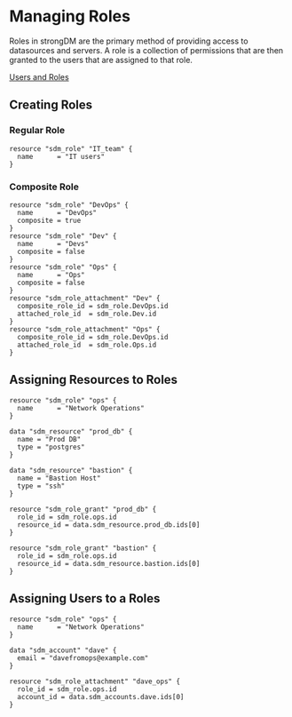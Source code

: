 # Managing Roles

Roles in strongDM are the primary method of providing access to datasources and servers. A role is a collection of permissions that are then granted to the users that are assigned to that role.

[Users and Roles](https://www.strongdm.com/docs/architecture/users-and-roles/)

## Creating Roles

### Regular Role

```hcl
resource "sdm_role" "IT_team" {
  name      = "IT users"
}
```

### Composite Role

```hcl
resource "sdm_role" "DevOps" {
  name      = "DevOps"
  composite = true
}
resource "sdm_role" "Dev" {
  name      = "Devs"
  composite = false
}
resource "sdm_role" "Ops" {
  name      = "Ops"
  composite = false
}
resource "sdm_role_attachment" "Dev" {
  composite_role_id = sdm_role.DevOps.id
  attached_role_id  = sdm_role.Dev.id
}
resource "sdm_role_attachment" "Ops" {
  composite_role_id = sdm_role.DevOps.id
  attached_role_id  = sdm_role.Ops.id
}
```

## Assigning Resources to Roles

```hcl
resource "sdm_role" "ops" {
  name      = "Network Operations"
}

data "sdm_resource" "prod_db" {
  name = "Prod DB"
  type = "postgres"
}

data "sdm_resource" "bastion" {
  name = "Bastion Host"
  type = "ssh"
}

resource "sdm_role_grant" "prod_db" {
  role_id = sdm_role.ops.id
  resource_id = data.sdm_resource.prod_db.ids[0]
}

resource "sdm_role_grant" "bastion" {
  role_id = sdm_role.ops.id
  resource_id = data.sdm_resource.bastion.ids[0]
}
```

## Assigning Users to a Roles

```hcl
resource "sdm_role" "ops" {
  name      = "Network Operations"
}

data "sdm_account" "dave" {
  email = "davefromops@example.com"
}

resource "sdm_role_attachment" "dave_ops" {
  role_id = sdm_role.ops.id
  account_id = data.sdm_accounts.dave.ids[0]
}
```
